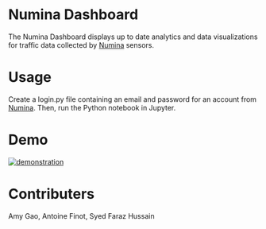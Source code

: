 # Numina Dashboard
The Numina Dashboard displays up to date analytics and data visualizations for traffic data collected by [Numina](https://numina.co/) sensors.

# Usage
Create a login.py file containing an email and password for an account from [Numina](https://numina.co/). Then, run the Python notebook in Jupyter.

# Demo
[![demonstration](https://img.youtube.com/vi/9uanbtQJpMc/maxresdefault.jpg)](https://youtu.be/9uanbtQJpMc)

# Contributers
Amy Gao, Antoine Finot, Syed Faraz Hussain
